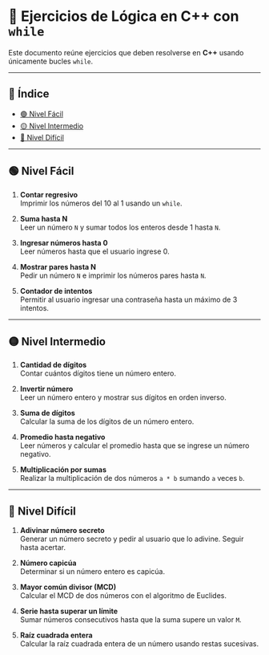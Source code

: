 # 🔁 Ejercicios de Lógica en C++ con `while`

Este documento reúne ejercicios que deben resolverse en **C++** usando únicamente bucles `while`.

---

## 📑 Índice
- [🟢 Nivel Fácil](#-nivel-fácil)
- [🟡 Nivel Intermedio](#-nivel-intermedio)
- [🔴 Nivel Difícil](#-nivel-difícil)

---

## 🟢 Nivel Fácil

1. **Contar regresivo**  
   Imprimir los números del 10 al 1 usando un `while`.

2. **Suma hasta N**  
   Leer un número `N` y sumar todos los enteros desde 1 hasta `N`.

3. **Ingresar números hasta 0**  
   Leer números hasta que el usuario ingrese 0.

4. **Mostrar pares hasta N**  
   Pedir un número `N` e imprimir los números pares hasta `N`.

5. **Contador de intentos**  
   Permitir al usuario ingresar una contraseña hasta un máximo de 3 intentos.

---

## 🟡 Nivel Intermedio

1. **Cantidad de dígitos**  
   Contar cuántos dígitos tiene un número entero.

2. **Invertir número**  
   Leer un número entero y mostrar sus dígitos en orden inverso.

3. **Suma de dígitos**  
   Calcular la suma de los dígitos de un número entero.

4. **Promedio hasta negativo**  
   Leer números y calcular el promedio hasta que se ingrese un número negativo.

5. **Multiplicación por sumas**  
   Realizar la multiplicación de dos números `a * b` sumando `a` veces `b`.

---

## 🔴 Nivel Difícil

1. **Adivinar número secreto**  
   Generar un número secreto y pedir al usuario que lo adivine. Seguir hasta acertar.

2. **Número capicúa**  
   Determinar si un número entero es capicúa.

3. **Mayor común divisor (MCD)**  
   Calcular el MCD de dos números con el algoritmo de Euclides.

4. **Serie hasta superar un límite**  
   Sumar números consecutivos hasta que la suma supere un valor `M`.

5. **Raíz cuadrada entera**  
   Calcular la raíz cuadrada entera de un número usando restas sucesivas.
